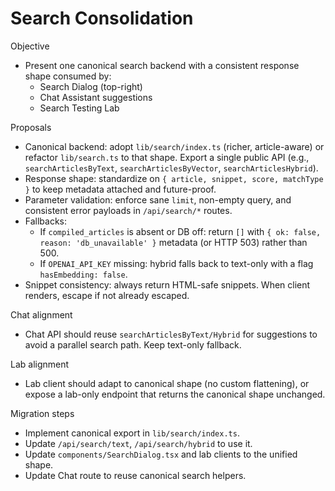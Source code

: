 # Search Consolidation

Objective
- Present one canonical search backend with a consistent response shape consumed by:
  - Search Dialog (top-right)
  - Chat Assistant suggestions
  - Search Testing Lab

Proposals
- Canonical backend: adopt `lib/search/index.ts` (richer, article-aware) or refactor `lib/search.ts` to that shape. Export a single public API (e.g., `searchArticlesByText`, `searchArticlesByVector`, `searchArticlesHybrid`).
- Response shape: standardize on `{ article, snippet, score, matchType }` to keep metadata attached and future-proof.
- Parameter validation: enforce sane `limit`, non-empty query, and consistent error payloads in `/api/search/*` routes.
- Fallbacks:
  - If `compiled_articles` is absent or DB off: return `[]` with `{ ok: false, reason: 'db_unavailable' }` metadata (or HTTP 503) rather than 500.
  - If `OPENAI_API_KEY` missing: hybrid falls back to text-only with a flag `hasEmbedding: false`.
- Snippet consistency: always return HTML-safe snippets. When client renders, escape if not already escaped.

Chat alignment
- Chat API should reuse `searchArticlesByText/Hybrid` for suggestions to avoid a parallel search path. Keep text-only fallback.

Lab alignment
- Lab client should adapt to canonical shape (no custom flattening), or expose a lab-only endpoint that returns the canonical shape unchanged.

Migration steps
- Implement canonical export in `lib/search/index.ts`.
- Update `/api/search/text`, `/api/search/hybrid` to use it.
- Update `components/SearchDialog.tsx` and lab clients to the unified shape.
- Update Chat route to reuse canonical search helpers.
